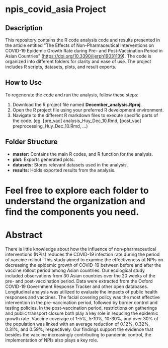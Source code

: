 # npis_covid_asia Project

## Description

This repository contains the R code analysis code and results presented in the article entitled "The Effects of Non-Pharmaceutical Interventions on COVID-19 Epidemic Growth Rate during Pre- and Post-Vaccination Period in Asian Countries" (https://doi.org/10.3390/ijerph19031139). The code is organized into different folders for clarity and ease of use. The project includes R scripts, datasets, plots, and result exports.
## How to Use

To regenerate the code and run the analysis, follow these steps:

1. Download the R project file named **December_analysis.Rproj**.
2. Open the R project file using your preferred R development environment.
3. Navigate to the different R markdown files to execute specific parts of the code. (eg. [pre_vac] analysis_Huy_Dec_10.Rmd, [post_vac] preprocessing_Huy_Dec_10.Rmd, ...)

## Folder Structure

- **master:** Contains the main R codes, and R function for the analysis.
- **plot:** Exports generated plots.
- **datasets:** Stores relevant datasets used in the analysis.
- **results:** Holds exported results from the analysis.

Feel free to explore each folder to understand the organization and find the components you need.
====================================================================================================

# Abstract
There is little knowledge about how the influence of non-pharmaceutical interventions (NPIs) reduces the COVID-19 infection rate during the period of vaccine rollout. This study aimed to examine the effectiveness of NPIs on decreasing the epidemic growth of COVID-19 between before and after the vaccine rollout period among Asian countries. Our ecological study included observations from 30 Asian countries over the 20 weeks of the pre- and post-vaccination period. Data were extracted from the Oxford COVID-19 Government Response Tracker and other open databases. Longitudinal analysis was utilized to evaluate the impacts of public health responses and vaccines. The facial covering policy was the most effective intervention in the pre-vaccination period, followed by border control and testing policies. In the post-vaccination period, restrictions on gatherings and public transport closure both play a key role in reducing the epidemic growth rate. Vaccine coverage of 1-5%, 5-10%, 10-30%, and over 30% of the population was linked with an average reduction of 0.12%, 0.32%, 0.31%, and 0.59%, respectively. Our findings support the evidence that besides the vaccine increasingly contributing to pandemic control, the implementation of NPIs also plays a key role.
